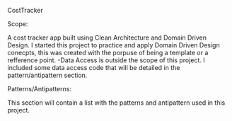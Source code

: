 CostTracker

Scope:

A cost tracker app built using Clean Architecture and Domain Driven Design.
I started this project to practice and apply Domain Driven Design conecpts, this was created with the porpuse of being a template or a refference point.
-Data Access is outside the scope of this project. I included some data access code that will be detailed in the pattern/antipattern section.

Patterns/Antipatterns:

This section will contain a list with the patterns and antipattern used in this project.



